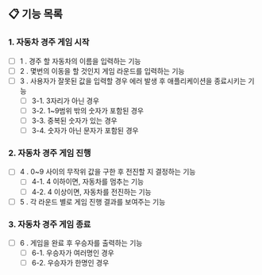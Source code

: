 ## 📋 기능 목록
### 1. 자동차 경주 게임 시작
- [ ] 1 . 경주 할 자동차의 이름을 입력하는 기능
- [ ] 2 . 몇번의 이동을 할 것인지 게임 라운드를 입력하는 기능
- [ ] 3 . 사용자가 잘못된 값을 입력할 경우 에러 발생 후 애플리케이션을 종료시키는 기능
    - [ ] 3-1. 3자리가 아닌 경우
    - [ ] 3-2. 1~9범위 밖의 숫자가 포함된 경우
    - [ ] 3-3. 중복된 숫자가 있는 경우
    - [ ] 3-4. 숫자가 아닌 문자가 포함된 경우
### 2. 자동차 경주 게임 진행
- [ ] 4 . 0~9 사이의 무작위 값을 구한 후 전진할 지 결정하는 기능
    - [ ] 4-1. 4 이하이면, 자동차를 멈추는 기능
    - [ ] 4-2. 4 이상이면, 자동차를 전진하는 기능
- [ ] 5 . 각 라운드 별로 게임 진행 결과를 보여주는 기능 
### 3. 자동차 경주 게임 종료
- [ ] 6 . 게임을 완료 후 우승자를 출력하는 기능
    - [ ] 6-1. 우승자가 여러명인 경우
    - [ ] 6-2. 우승자가 한명인 경우
